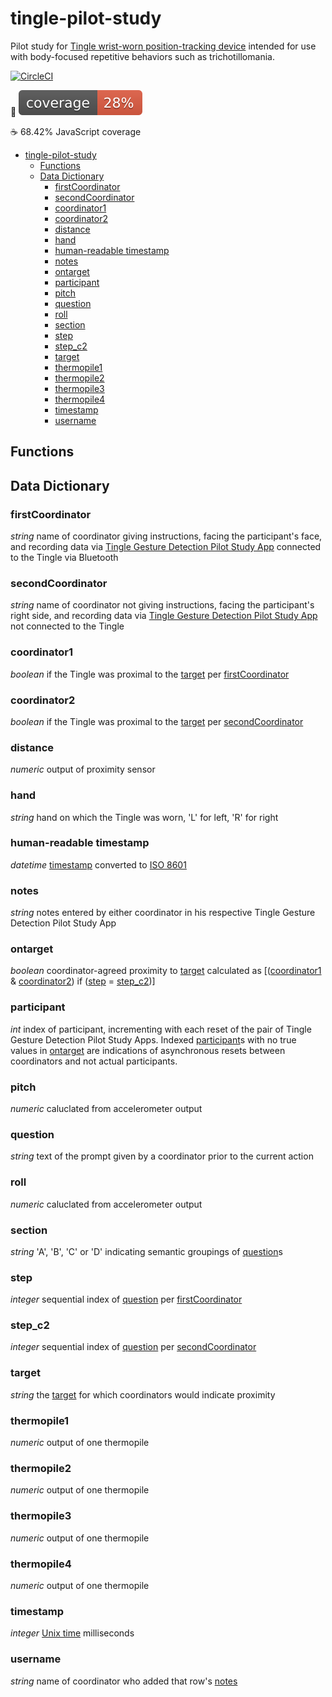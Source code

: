 # tingle-pilot-study
Pilot study for [Tingle wrist-worn position-tracking device](https://matter.childmind.org/tingle) intended for use with body-focused repetitive behaviors such as trichotillomania.

[![CircleCI](https://circleci.com/gh/ChildMindInstitute/tingle-pilot-study/tree/master.svg?style=shield&circle-token=7650679b4d1aa3526b523d32fe49526b8cf5a180)](https://circleci.com/gh/ChildMindInstitute/tingle-pilot-study/tree/master)

🐍 ![Python coverage](.circleci/coverage.svg)

☕ 68.42% JavaScript coverage

<!--ts-->
   * [tingle-pilot-study](#tingle-pilot-study)
      * [Functions](#functions)
      * [Data Dictionary](#data-dictionary)
         * [firstCoordinator](#firstcoordinator)
         * [secondCoordinator](#secondcoordinator)
         * [coordinator1](#coordinator1)
         * [coordinator2](#coordinator2)
         * [distance](#distance)
         * [hand](#hand)
         * [human-readable timestamp](#human-readable-timestamp)
         * [notes](#notes)
         * [ontarget](#ontarget)
         * [participant](#participant)
         * [pitch](#pitch)
         * [question](#question)
         * [roll](#roll)
         * [section](#section)
         * [step](#step)
         * [step_c2](#step_c2)
         * [target](#target)
         * [thermopile1](#thermopile1)
         * [thermopile2](#thermopile2)
         * [thermopile3](#thermopile3)
         * [thermopile4](#thermopile4)
         * [timestamp](#timestamp)
         * [username](#username)

<!-- Added by: jclucas, at: 2018-05-17T13:55-04:00 -->

<!--te-->

## Functions


## Data Dictionary
### firstCoordinator
*string* name of coordinator giving instructions, facing the participant's face, and recording data via [Tingle Gesture Detection Pilot Study App](https://okgab.com/tinglemin/) connected to the Tingle via Bluetooth
### secondCoordinator
*string* name of coordinator not giving instructions, facing the participant's right side, and recording data via [Tingle Gesture Detection Pilot Study App](https://matter.childmind.org/tingle/tingle-min2.html) not connected to the Tingle
### coordinator1
*boolean* if the Tingle was proximal to the [target](#target) per [firstCoordinator](#firstcoordinator)
### coordinator2
*boolean* if the Tingle was proximal to the [target](#target) per [secondCoordinator](#secondcoordinator)
### distance
*numeric* output of proximity sensor
### hand
*string* hand on which the Tingle was worn, 'L' for left, 'R' for right
### human-readable timestamp
*datetime* [timestamp](#timestamp) converted to [ISO 8601](https://en.wikipedia.org/wiki/ISO_8601)
### notes
*string* notes entered by either coordinator in his respective Tingle Gesture Detection Pilot Study App
### ontarget
*boolean* coordinator-agreed proximity to [target](#target) calculated as \[([coordinator1](#coordinator1) & [coordinator2](#coordinator2)) if ([step](#step) = [step_c2](#step_c2))\]
### participant
*int* index of participant, incrementing with each reset of the pair of Tingle Gesture Detection Pilot Study Apps. Indexed [participant](#participant)s with no true values in [ontarget](#ontarget) are indications of asynchronous resets between coordinators and not actual participants.
### pitch
*numeric* caluclated from accelerometer output
### question
*string* text of the prompt given by a coordinator prior to the current action
### roll
*numeric* caluclated from accelerometer output
### section
*string* 'A', 'B', 'C' or 'D' indicating semantic groupings of [question](#question)s
### step
*integer* sequential index of [question](#question) per [firstCoordinator](#firstcoordinator)
### step_c2
*integer* sequential index of [question](#question) per [secondCoordinator](#secondcoordinator)
### target
*string* the [target](#target) for which coordinators would indicate proximity
### thermopile1
*numeric* output of one thermopile
### thermopile2
*numeric* output of one thermopile
### thermopile3
*numeric* output of one thermopile
### thermopile4
*numeric* output of one thermopile
### timestamp
*integer* [Unix time](https://en.wikipedia.org/wiki/Unix_time) milliseconds
### username
*string* name of coordinator who added that row's [notes](#notes)

